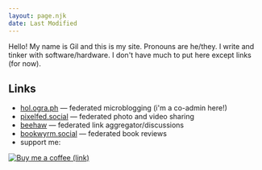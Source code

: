 ```yaml
---
layout: page.njk
date: Last Modified
---
```


Hello! My name is Gil and this is my site. Pronouns are he/they. I write and tinker with software/hardware. I don't have much to put here except links (for now).

## Links

- [hol.ogra.ph](https://hol.ogra.ph/@gil) &mdash; federated microblogging (i'm a co-admin here!)
- [pixelfed.social](https://pixelfed.social/kalanggam) &mdash; federated photo and video sharing
- [beehaw](https://beehaw.org/u/kalanggam) &mdash; federated link aggregator/discussions
- [bookwyrm.social](https://bookwyrm.social/user/kalanggam) &mdash; federated book reviews
- support me:

[<img src="https://img.buymeacoffee.com/button-api/?text=buy me a coffee!&slug=gilcaley&button_colour=e1e4c2&font_colour=60790a&font_family=Inter&outline_colour=6d204b&coffee_colour=a02f6f" alt="Buy me a coffee (link)"/>](https://www.buymeacoffee.com/gilcaley)